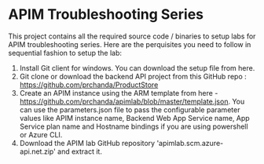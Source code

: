 # APIM Troubleshooting Series
This project contains all the required source code / binaries to setup labs for APIM troubleshooting series. Here are the perquisites you need to follow in sequential fashion to setup the lab:

1.	Install Git client for windows. You can download the setup file from here.
2.	Git clone or download the backend API project from this GitHub repo : https://github.com/prchanda/ProductStore
3.  Create an APIM instance using the ARM template from here - https://github.com/prchanda/apimlab/blob/master/template.json. You can use the parameters.json file to pass the configurable parameter values like APIM instance name, Backend Web App Service name, App Service plan name and Hostname bindings if you are using powershell or Azure CLI.
4.  Download the APIM lab GitHub repository 'apimlab.scm.azure-api.net.zip' and extract it.

